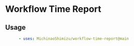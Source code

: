 # Workflow Time Report

## Usage

```yaml
      - uses: MichinaoShimizu/workflow-time-report@main
```

